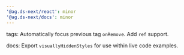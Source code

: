 ```yaml
---
'@ag.ds-next/react': minor
'@ag.ds-next/docs': minor
---
```


tags: Automatically focus previous tag `onRemove`. Add `ref` support.

docs: Export `visuallyHiddenStyles` for use within live code examples.
